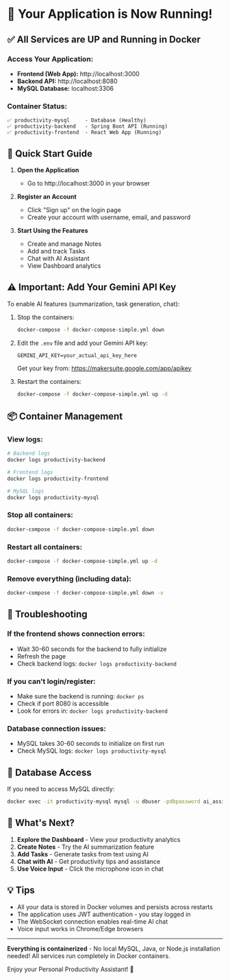 # 🎉 Your Application is Now Running!

## ✅ All Services are UP and Running in Docker

### Access Your Application:
- **Frontend (Web App):** http://localhost:3000
- **Backend API:** http://localhost:8080
- **MySQL Database:** localhost:3306

### Container Status:
```
✅ productivity-mysql     - Database (Healthy)
✅ productivity-backend   - Spring Boot API (Running)  
✅ productivity-frontend  - React Web App (Running)
```

## 🚀 Quick Start Guide

1. **Open the Application**
   - Go to http://localhost:3000 in your browser
   
2. **Register an Account**
   - Click "Sign up" on the login page
   - Create your account with username, email, and password

3. **Start Using the Features**
   - Create and manage Notes
   - Add and track Tasks  
   - Chat with AI Assistant
   - View Dashboard analytics

## ⚠️ Important: Add Your Gemini API Key

To enable AI features (summarization, task generation, chat):

1. Stop the containers:
   ```bash
   docker-compose -f docker-compose-simple.yml down
   ```

2. Edit the `.env` file and add your Gemini API key:
   ```
   GEMINI_API_KEY=your_actual_api_key_here
   ```
   Get your key from: https://makersuite.google.com/app/apikey

3. Restart the containers:
   ```bash
   docker-compose -f docker-compose-simple.yml up -d
   ```

## 📦 Container Management

### View logs:
```bash
# Backend logs
docker logs productivity-backend

# Frontend logs  
docker logs productivity-frontend

# MySQL logs
docker logs productivity-mysql
```

### Stop all containers:
```bash
docker-compose -f docker-compose-simple.yml down
```

### Restart all containers:
```bash
docker-compose -f docker-compose-simple.yml up -d
```

### Remove everything (including data):
```bash
docker-compose -f docker-compose-simple.yml down -v
```

## 🔧 Troubleshooting

### If the frontend shows connection errors:
- Wait 30-60 seconds for the backend to fully initialize
- Refresh the page
- Check backend logs: `docker logs productivity-backend`

### If you can't login/register:
- Make sure the backend is running: `docker ps`
- Check if port 8080 is accessible
- Look for errors in: `docker logs productivity-backend`

### Database connection issues:
- MySQL takes 30-60 seconds to initialize on first run
- Check MySQL logs: `docker logs productivity-mysql`

## 📝 Database Access

If you need to access MySQL directly:
```bash
docker exec -it productivity-mysql mysql -u dbuser -pdbpassword ai_assistant
```

## 🎯 What's Next?

1. **Explore the Dashboard** - View your productivity analytics
2. **Create Notes** - Try the AI summarization feature
3. **Add Tasks** - Generate tasks from text using AI
4. **Chat with AI** - Get productivity tips and assistance
5. **Use Voice Input** - Click the microphone icon in chat

## 💡 Tips

- All your data is stored in Docker volumes and persists across restarts
- The application uses JWT authentication - you stay logged in
- The WebSocket connection enables real-time AI chat
- Voice input works in Chrome/Edge browsers

---

**Everything is containerized** - No local MySQL, Java, or Node.js installation needed!
All services run completely in Docker containers.

Enjoy your Personal Productivity Assistant! 🚀
